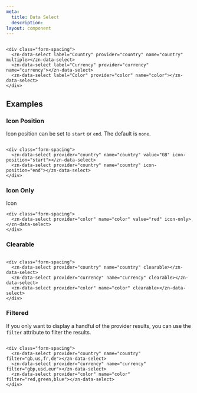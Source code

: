 ```yaml
---
meta:
  title: Data Select
  description:
layout: component
---
```


```html:preview

<div class="form-spacing">
  <zn-data-select label="Country" provider="country" name="country" multiple></zn-data-select>
  <zn-data-select label="Currency" provider="currency" name="currency"></zn-data-select>
  <zn-data-select label="Color" provider="color" name="color"></zn-data-select>
</div>
```

## Examples

### Icon Position

Icon position can be set to `start` or `end`. The default is `none`.

```html:preview

<div class="form-spacing">
  <zn-data-select provider="country" name="country" value="GB" icon-position="start"></zn-data-select>
  <zn-data-select provider="country" name="country" icon-position="end"></zn-data-select>
</div>
```

### Icon Only

Icon 

```html:preview
<div class="form-spacing">
  <zn-data-select provider="color" name="color" value="red" icon-only></zn-data-select>
</div>
```

### Clearable

```html:preview

<div class="form-spacing">
  <zn-data-select provider="country" name="country" clearable></zn-data-select>
  <zn-data-select provider="currency" name="currency" clearable></zn-data-select>
  <zn-data-select provider="color" name="color" clearable></zn-data-select>
</div>
```

### Filtered

If you only want to display a handful of the provider results, you can use the `filter` attribute to filter the
results.

```html:preview

<div class="form-spacing">
  <zn-data-select provider="country" name="country" filter="gb,us,fr,de"></zn-data-select>
  <zn-data-select provider="currency" name="currency" filter="gbp,usd,eur"></zn-data-select>
  <zn-data-select provider="color" name="color" filter="red,green,blue"></zn-data-select>
</div>
```